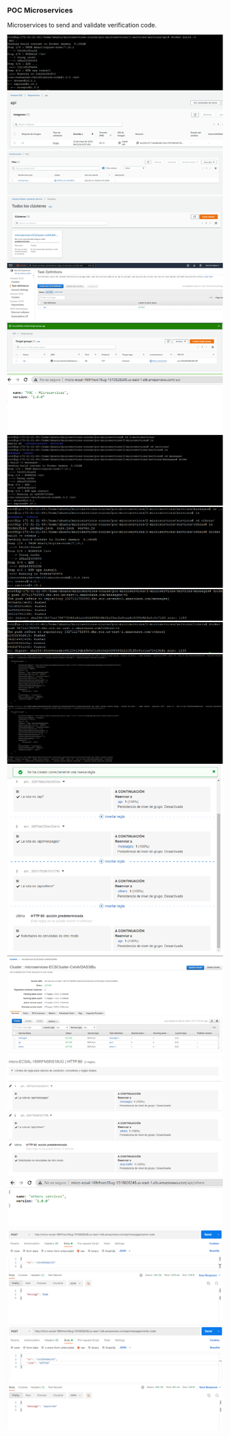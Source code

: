 ### POC Microservices

Microservices to send and validate verification code.


![](./assets/1.PNG)
![](./assets/2.PNG)
![](./assets/3.PNG)
![](./assets/4.PNG)
![](./assets/5.PNG)
![](./assets/6.PNG)
![](./assets/7.PNG)
![](./assets/8.PNG)
![](./assets/9.PNG)
![](./assets/10.PNG)
![](./assets/11.PNG)
![](./assets/12.PNG)
![](./assets/13.PNG)
![](./assets/14.PNG)
![](./assets/15.PNG)
![](./assets/16.PNG)
![](./assets/17.PNG)
![](./assets/18.PNG)